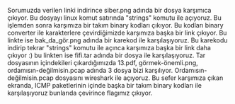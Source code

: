 Sorumuzda verilen linki indirince siber.png adında bir dosya karşımıca çıkıyor. Bu dosyayı linux komut satırında "strings" komutu ile açıyoruz. Bu işlemden sonra karşımıza bir takım binary kodları çıkıyor. Bu kodları binary converter ile karakterlere çevirdiğimizde karşımıza başka bir link çıkıyor. Bu linkte ise bak_da_gör.png adında bir karekod ile karşılaşıyoruz. Bu karekodu indirip tekrar "strings" komutu ile açınca karşımıza başka bir link daha çıkıyor :) bu linkten ise fifi.tar adında bir dosya ile karşılaşıyoruz. Tar dosyasının içindekileri çıkardığımızda 13.pdf, görmek-önemli.png, ordamısın-değilmisin.pcap adında 3 dosya bizi karşılıyor. Ordamısın-değilmisin.pcap dosyasını wireshark ile açıyoruz. Bu sefer karşımıza çıkan ekranda, ICMP paketlerinin içinde başka bir takım binary kodları ile karşılaşıyoruz bunlarıda çevirince flagımız çıkıyor. 
